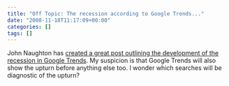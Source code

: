 ```yaml
---
title: "Off Topic: The recession according to Google Trends..."
date: "2008-11-18T11:17:09+00:00"
categories: []
tags: []
---
```


John Naughton has <a href="http://memex.naughtons.org/archives/2008/11/16/5692">created a great post outlining the development of the recession in Google Trends</a>. My suspicion is that Google Trends will also show the upturn before anything else too. I wonder which searches will be diagnostic of the upturn?
